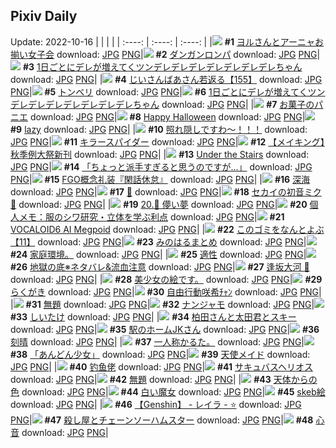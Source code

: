 ## Pixiv Daily
Update: 2022-10-16
|      |      |      |
| :----: | :----: | :----: |
|![](https://pixiv.microyu.workers.dev/c/240x480/img-master/img/2022/10/14/00/00/08/101911270_p0_master1200.jpg) **#1** [ヨルさんとアーニャお揃い女子会](https://www.pixiv.net/artworks/101911270) download: [JPG](https://pixiv.microyu.workers.dev/img-original/img/2022/10/14/00/00/08/101911270_p0.jpg) [PNG](https://pixiv.microyu.workers.dev/img-original/img/2022/10/14/00/00/08/101911270_p0.png)|![](https://pixiv.microyu.workers.dev/c/240x480/img-master/img/2022/10/14/01/34/00/101913894_p0_master1200.jpg) **#2** [ダンガンロンパ](https://www.pixiv.net/artworks/101913894) download: [JPG](https://pixiv.microyu.workers.dev/img-original/img/2022/10/14/01/34/00/101913894_p0.jpg) [PNG](https://pixiv.microyu.workers.dev/img-original/img/2022/10/14/01/34/00/101913894_p0.png)|![](https://pixiv.microyu.workers.dev/c/240x480/img-master/img/2022/10/14/00/00/02/101911225_p0_master1200.jpg) **#3** [1日ごとにデレが増えてくツンデレデレデレデレデレデレデレちゃん](https://www.pixiv.net/artworks/101911225) download: [JPG](https://pixiv.microyu.workers.dev/img-original/img/2022/10/14/00/00/02/101911225_p0.jpg) [PNG](https://pixiv.microyu.workers.dev/img-original/img/2022/10/14/00/00/02/101911225_p0.png)|
|![](https://pixiv.microyu.workers.dev/c/240x480/img-master/img/2022/10/15/12/31/44/101946413_p0_master1200.jpg) **#4** [じいさんばあさん若返る【155】](https://www.pixiv.net/artworks/101946413) download: [JPG](https://pixiv.microyu.workers.dev/img-original/img/2022/10/15/12/31/44/101946413_p0.jpg) [PNG](https://pixiv.microyu.workers.dev/img-original/img/2022/10/15/12/31/44/101946413_p0.png)|![](https://pixiv.microyu.workers.dev/c/240x480/img-master/img/2022/10/14/00/00/19/101911334_p0_master1200.jpg) **#5** [トンベリ](https://www.pixiv.net/artworks/101911334) download: [JPG](https://pixiv.microyu.workers.dev/img-original/img/2022/10/14/00/00/19/101911334_p0.jpg) [PNG](https://pixiv.microyu.workers.dev/img-original/img/2022/10/14/00/00/19/101911334_p0.png)|![](https://pixiv.microyu.workers.dev/c/240x480/img-master/img/2022/10/15/00/00/07/101936553_p0_master1200.jpg) **#6** [1日ごとにデレが増えてくツンデレデレデレデレデレデレデレちゃん](https://www.pixiv.net/artworks/101936553) download: [JPG](https://pixiv.microyu.workers.dev/img-original/img/2022/10/15/00/00/07/101936553_p0.jpg) [PNG](https://pixiv.microyu.workers.dev/img-original/img/2022/10/15/00/00/07/101936553_p0.png)|
|![](https://pixiv.microyu.workers.dev/c/240x480/img-master/img/2022/10/14/07/30/01/101918015_p0_master1200.jpg) **#7** [お菓子のパニエ](https://www.pixiv.net/artworks/101918015) download: [JPG](https://pixiv.microyu.workers.dev/img-original/img/2022/10/14/07/30/01/101918015_p0.jpg) [PNG](https://pixiv.microyu.workers.dev/img-original/img/2022/10/14/07/30/01/101918015_p0.png)|![](https://pixiv.microyu.workers.dev/c/240x480/img-master/img/2022/10/14/19/31/30/101928632_p0_master1200.jpg) **#8** [Happy Halloween](https://www.pixiv.net/artworks/101928632) download: [JPG](https://pixiv.microyu.workers.dev/img-original/img/2022/10/14/19/31/30/101928632_p0.jpg) [PNG](https://pixiv.microyu.workers.dev/img-original/img/2022/10/14/19/31/30/101928632_p0.png)|![](https://pixiv.microyu.workers.dev/c/240x480/img-master/img/2022/10/15/00/00/14/101936582_p0_master1200.jpg) **#9** [lazy](https://www.pixiv.net/artworks/101936582) download: [JPG](https://pixiv.microyu.workers.dev/img-original/img/2022/10/15/00/00/14/101936582_p0.jpg) [PNG](https://pixiv.microyu.workers.dev/img-original/img/2022/10/15/00/00/14/101936582_p0.png)|
|![](https://pixiv.microyu.workers.dev/c/240x480/img-master/img/2022/10/14/06/42/03/101917535_p0_master1200.jpg) **#10** [照れ隠しですわ～！！！](https://www.pixiv.net/artworks/101917535) download: [JPG](https://pixiv.microyu.workers.dev/img-original/img/2022/10/14/06/42/03/101917535_p0.jpg) [PNG](https://pixiv.microyu.workers.dev/img-original/img/2022/10/14/06/42/03/101917535_p0.png)|![](https://pixiv.microyu.workers.dev/c/240x480/img-master/img/2022/10/15/11/00/21/101946301_p0_master1200.jpg) **#11** [キラースパイダー](https://www.pixiv.net/artworks/101946301) download: [JPG](https://pixiv.microyu.workers.dev/img-original/img/2022/10/15/11/00/21/101946301_p0.jpg) [PNG](https://pixiv.microyu.workers.dev/img-original/img/2022/10/15/11/00/21/101946301_p0.png)|![](https://pixiv.microyu.workers.dev/c/240x480/img-master/img/2022/10/15/18/04/45/101954965_p0_master1200.jpg) **#12** [【メイキング】秋季例大祭新刊](https://www.pixiv.net/artworks/101954965) download: [JPG](https://pixiv.microyu.workers.dev/img-original/img/2022/10/15/18/04/45/101954965_p0.jpg) [PNG](https://pixiv.microyu.workers.dev/img-original/img/2022/10/15/18/04/45/101954965_p0.png)|
|![](https://pixiv.microyu.workers.dev/c/240x480/img-master/img/2022/10/14/02/58/55/101915215_p0_master1200.jpg) **#13** [Under the Stairs](https://www.pixiv.net/artworks/101915215) download: [JPG](https://pixiv.microyu.workers.dev/img-original/img/2022/10/14/02/58/55/101915215_p0.jpg) [PNG](https://pixiv.microyu.workers.dev/img-original/img/2022/10/14/02/58/55/101915215_p0.png)|![](https://pixiv.microyu.workers.dev/c/240x480/img-master/img/2022/10/14/18/00/03/101926462_p0_master1200.jpg) **#14** [「ちょっと派手すぎると思うのですが…」](https://www.pixiv.net/artworks/101926462) download: [JPG](https://pixiv.microyu.workers.dev/img-original/img/2022/10/14/18/00/03/101926462_p0.jpg) [PNG](https://pixiv.microyu.workers.dev/img-original/img/2022/10/14/18/00/03/101926462_p0.png)|![](https://pixiv.microyu.workers.dev/c/240x480/img-master/img/2022/10/15/23/33/56/101964784_p0_master1200.jpg) **#15** [FGO概念礼装『閑話休怠』](https://www.pixiv.net/artworks/101964784) download: [JPG](https://pixiv.microyu.workers.dev/img-original/img/2022/10/15/23/33/56/101964784_p0.jpg) [PNG](https://pixiv.microyu.workers.dev/img-original/img/2022/10/15/23/33/56/101964784_p0.png)|
|![](https://pixiv.microyu.workers.dev/c/240x480/img-master/img/2022/10/14/12/10/05/101921076_p0_master1200.jpg) **#16** [深海](https://www.pixiv.net/artworks/101921076) download: [JPG](https://pixiv.microyu.workers.dev/img-original/img/2022/10/14/12/10/05/101921076_p0.jpg) [PNG](https://pixiv.microyu.workers.dev/img-original/img/2022/10/14/12/10/05/101921076_p0.png)|![](https://pixiv.microyu.workers.dev/c/240x480/img-master/img/2022/10/15/00/25/29/101937609_p0_master1200.jpg) **#17** [🍰](https://www.pixiv.net/artworks/101937609) download: [JPG](https://pixiv.microyu.workers.dev/img-original/img/2022/10/15/00/25/29/101937609_p0.jpg) [PNG](https://pixiv.microyu.workers.dev/img-original/img/2022/10/15/00/25/29/101937609_p0.png)|![](https://pixiv.microyu.workers.dev/c/240x480/img-master/img/2022/10/15/12/03/55/101947550_p0_master1200.jpg) **#18** [セカイの初音ミク👑](https://www.pixiv.net/artworks/101947550) download: [JPG](https://pixiv.microyu.workers.dev/img-original/img/2022/10/15/12/03/55/101947550_p0.jpg) [PNG](https://pixiv.microyu.workers.dev/img-original/img/2022/10/15/12/03/55/101947550_p0.png)|
|![](https://pixiv.microyu.workers.dev/c/240x480/img-master/img/2022/10/15/00/00/30/101936674_p0_master1200.jpg) **#19** [20.🎠 儚い夢](https://www.pixiv.net/artworks/101936674) download: [JPG](https://pixiv.microyu.workers.dev/img-original/img/2022/10/15/00/00/30/101936674_p0.jpg) [PNG](https://pixiv.microyu.workers.dev/img-original/img/2022/10/15/00/00/30/101936674_p0.png)|![](https://pixiv.microyu.workers.dev/c/240x480/img-master/img/2022/10/14/08/00/03/101918355_p0_master1200.jpg) **#20** [個人メモ：服のシワ研究・立体を学ぶ利点](https://www.pixiv.net/artworks/101918355) download: [JPG](https://pixiv.microyu.workers.dev/img-original/img/2022/10/14/08/00/03/101918355_p0.jpg) [PNG](https://pixiv.microyu.workers.dev/img-original/img/2022/10/14/08/00/03/101918355_p0.png)|![](https://pixiv.microyu.workers.dev/c/240x480/img-master/img/2022/10/15/18/23/36/101955410_p0_master1200.jpg) **#21** [VOCALOID6 AI Megpoid](https://www.pixiv.net/artworks/101955410) download: [JPG](https://pixiv.microyu.workers.dev/img-original/img/2022/10/15/18/23/36/101955410_p0.jpg) [PNG](https://pixiv.microyu.workers.dev/img-original/img/2022/10/15/18/23/36/101955410_p0.png)|
|![](https://pixiv.microyu.workers.dev/c/240x480/img-master/img/2022/10/15/12/42/46/101948288_p0_master1200.jpg) **#22** [このゴミをなんとよぶ【11】](https://www.pixiv.net/artworks/101948288) download: [JPG](https://pixiv.microyu.workers.dev/img-original/img/2022/10/15/12/42/46/101948288_p0.jpg) [PNG](https://pixiv.microyu.workers.dev/img-original/img/2022/10/15/12/42/46/101948288_p0.png)|![](https://pixiv.microyu.workers.dev/c/240x480/img-master/img/2022/10/14/12/42/28/101921543_p0_master1200.jpg) **#23** [みのはるまとめ](https://www.pixiv.net/artworks/101921543) download: [JPG](https://pixiv.microyu.workers.dev/img-original/img/2022/10/14/12/42/28/101921543_p0.jpg) [PNG](https://pixiv.microyu.workers.dev/img-original/img/2022/10/14/12/42/28/101921543_p0.png)|![](https://pixiv.microyu.workers.dev/c/240x480/img-master/img/2022/10/14/02/51/02/101914597_p0_master1200.jpg) **#24** [家庭環境。](https://www.pixiv.net/artworks/101914597) download: [JPG](https://pixiv.microyu.workers.dev/img-original/img/2022/10/14/02/51/02/101914597_p0.jpg) [PNG](https://pixiv.microyu.workers.dev/img-original/img/2022/10/14/02/51/02/101914597_p0.png)|
|![](https://pixiv.microyu.workers.dev/c/240x480/img-master/img/2022/10/14/20/30/00/101930101_p0_master1200.jpg) **#25** [適性](https://www.pixiv.net/artworks/101930101) download: [JPG](https://pixiv.microyu.workers.dev/img-original/img/2022/10/14/20/30/00/101930101_p0.jpg) [PNG](https://pixiv.microyu.workers.dev/img-original/img/2022/10/14/20/30/00/101930101_p0.png)|![](https://pixiv.microyu.workers.dev/c/240x480/img-master/img/2022/10/14/00/29/21/101912129_p0_master1200.jpg) **#26** [地獄の底※ネタバレ&流血注意](https://www.pixiv.net/artworks/101912129) download: [JPG](https://pixiv.microyu.workers.dev/img-original/img/2022/10/14/00/29/21/101912129_p0.jpg) [PNG](https://pixiv.microyu.workers.dev/img-original/img/2022/10/14/00/29/21/101912129_p0.png)|![](https://pixiv.microyu.workers.dev/c/240x480/img-master/img/2022/10/14/00/00/14/101911309_p0_master1200.jpg) **#27** [逢坂大河 🐯](https://www.pixiv.net/artworks/101911309) download: [JPG](https://pixiv.microyu.workers.dev/img-original/img/2022/10/14/00/00/14/101911309_p0.jpg) [PNG](https://pixiv.microyu.workers.dev/img-original/img/2022/10/14/00/00/14/101911309_p0.png)|
|![](https://pixiv.microyu.workers.dev/c/240x480/img-master/img/2022/10/15/18/00/04/101954797_p0_master1200.jpg) **#28** [美少女の絵です。](https://www.pixiv.net/artworks/101954797) download: [JPG](https://pixiv.microyu.workers.dev/img-original/img/2022/10/15/18/00/04/101954797_p0.jpg) [PNG](https://pixiv.microyu.workers.dev/img-original/img/2022/10/15/18/00/04/101954797_p0.png)|![](https://pixiv.microyu.workers.dev/c/240x480/img-master/img/2022/10/14/00/00/27/101911361_p0_master1200.jpg) **#29** [らくがき](https://www.pixiv.net/artworks/101911361) download: [JPG](https://pixiv.microyu.workers.dev/img-original/img/2022/10/14/00/00/27/101911361_p0.jpg) [PNG](https://pixiv.microyu.workers.dev/img-original/img/2022/10/14/00/00/27/101911361_p0.png)|![](https://pixiv.microyu.workers.dev/c/240x480/img-master/img/2022/10/14/18/37/12/101927316_p0_master1200.jpg) **#30** [自由行動咲希ﾁｬﾝ](https://www.pixiv.net/artworks/101927316) download: [JPG](https://pixiv.microyu.workers.dev/img-original/img/2022/10/14/18/37/12/101927316_p0.jpg) [PNG](https://pixiv.microyu.workers.dev/img-original/img/2022/10/14/18/37/12/101927316_p0.png)|
|![](https://pixiv.microyu.workers.dev/c/240x480/img-master/img/2022/10/14/00/00/18/101911329_p0_master1200.jpg) **#31** [無題](https://www.pixiv.net/artworks/101911329) download: [JPG](https://pixiv.microyu.workers.dev/img-original/img/2022/10/14/00/00/18/101911329_p0.jpg) [PNG](https://pixiv.microyu.workers.dev/img-original/img/2022/10/14/00/00/18/101911329_p0.png)|![](https://pixiv.microyu.workers.dev/c/240x480/img-master/img/2022/10/14/05/05/25/101916666_p0_master1200.jpg) **#32** [ナンジャモ](https://www.pixiv.net/artworks/101916666) download: [JPG](https://pixiv.microyu.workers.dev/img-original/img/2022/10/14/05/05/25/101916666_p0.jpg) [PNG](https://pixiv.microyu.workers.dev/img-original/img/2022/10/14/05/05/25/101916666_p0.png)|![](https://pixiv.microyu.workers.dev/c/240x480/img-master/img/2022/10/15/20/30/01/101958851_p0_master1200.jpg) **#33** [しいたけ](https://www.pixiv.net/artworks/101958851) download: [JPG](https://pixiv.microyu.workers.dev/img-original/img/2022/10/15/20/30/01/101958851_p0.jpg) [PNG](https://pixiv.microyu.workers.dev/img-original/img/2022/10/15/20/30/01/101958851_p0.png)|
|![](https://pixiv.microyu.workers.dev/c/240x480/img-master/img/2022/10/14/16/23/20/101924550_p0_master1200.jpg) **#34** [柏田さんと太田君とスキー](https://www.pixiv.net/artworks/101924550) download: [JPG](https://pixiv.microyu.workers.dev/img-original/img/2022/10/14/16/23/20/101924550_p0.jpg) [PNG](https://pixiv.microyu.workers.dev/img-original/img/2022/10/14/16/23/20/101924550_p0.png)|![](https://pixiv.microyu.workers.dev/c/240x480/img-master/img/2022/10/15/00/29/19/101936721_p0_master1200.jpg) **#35** [駅のホームJKさん](https://www.pixiv.net/artworks/101936721) download: [JPG](https://pixiv.microyu.workers.dev/img-original/img/2022/10/15/00/29/19/101936721_p0.jpg) [PNG](https://pixiv.microyu.workers.dev/img-original/img/2022/10/15/00/29/19/101936721_p0.png)|![](https://pixiv.microyu.workers.dev/c/240x480/img-master/img/2022/10/14/00/00/16/101911318_p0_master1200.jpg) **#36** [刻晴](https://www.pixiv.net/artworks/101911318) download: [JPG](https://pixiv.microyu.workers.dev/img-original/img/2022/10/14/00/00/16/101911318_p0.jpg) [PNG](https://pixiv.microyu.workers.dev/img-original/img/2022/10/14/00/00/16/101911318_p0.png)|
|![](https://pixiv.microyu.workers.dev/c/240x480/img-master/img/2022/10/14/22/24/29/101933619_p0_master1200.jpg) **#37** [一人称かるた。](https://www.pixiv.net/artworks/101933619) download: [JPG](https://pixiv.microyu.workers.dev/img-original/img/2022/10/14/22/24/29/101933619_p0.jpg) [PNG](https://pixiv.microyu.workers.dev/img-original/img/2022/10/14/22/24/29/101933619_p0.png)|![](https://pixiv.microyu.workers.dev/c/240x480/img-master/img/2022/10/14/00/00/09/101911281_p0_master1200.jpg) **#38** [「あんどん少女」](https://www.pixiv.net/artworks/101911281) download: [JPG](https://pixiv.microyu.workers.dev/img-original/img/2022/10/14/00/00/09/101911281_p0.jpg) [PNG](https://pixiv.microyu.workers.dev/img-original/img/2022/10/14/00/00/09/101911281_p0.png)|![](https://pixiv.microyu.workers.dev/c/240x480/img-master/img/2022/10/14/09/08/02/101918970_p0_master1200.jpg) **#39** [天使メイド](https://www.pixiv.net/artworks/101918970) download: [JPG](https://pixiv.microyu.workers.dev/img-original/img/2022/10/14/09/08/02/101918970_p0.jpg) [PNG](https://pixiv.microyu.workers.dev/img-original/img/2022/10/14/09/08/02/101918970_p0.png)|
|![](https://pixiv.microyu.workers.dev/c/240x480/img-master/img/2022/10/14/10/51/00/101920049_p0_master1200.jpg) **#40** [钓鱼佬](https://www.pixiv.net/artworks/101920049) download: [JPG](https://pixiv.microyu.workers.dev/img-original/img/2022/10/14/10/51/00/101920049_p0.jpg) [PNG](https://pixiv.microyu.workers.dev/img-original/img/2022/10/14/10/51/00/101920049_p0.png)|![](https://pixiv.microyu.workers.dev/c/240x480/img-master/img/2022/10/14/00/09/55/101911750_p0_master1200.jpg) **#41** [サキュバスヘリオス](https://www.pixiv.net/artworks/101911750) download: [JPG](https://pixiv.microyu.workers.dev/img-original/img/2022/10/14/00/09/55/101911750_p0.jpg) [PNG](https://pixiv.microyu.workers.dev/img-original/img/2022/10/14/00/09/55/101911750_p0.png)|![](https://pixiv.microyu.workers.dev/c/240x480/img-master/img/2022/10/15/22/42/13/101963137_p0_master1200.jpg) **#42** [無題](https://www.pixiv.net/artworks/101963137) download: [JPG](https://pixiv.microyu.workers.dev/img-original/img/2022/10/15/22/42/13/101963137_p0.jpg) [PNG](https://pixiv.microyu.workers.dev/img-original/img/2022/10/15/22/42/13/101963137_p0.png)|
|![](https://pixiv.microyu.workers.dev/c/240x480/img-master/img/2022/10/14/07/07/58/101917804_p0_master1200.jpg) **#43** [天体からの色](https://www.pixiv.net/artworks/101917804) download: [JPG](https://pixiv.microyu.workers.dev/img-original/img/2022/10/14/07/07/58/101917804_p0.jpg) [PNG](https://pixiv.microyu.workers.dev/img-original/img/2022/10/14/07/07/58/101917804_p0.png)|![](https://pixiv.microyu.workers.dev/c/240x480/img-master/img/2022/10/14/12/22/10/101921240_p0_master1200.jpg) **#44** [白い魔女](https://www.pixiv.net/artworks/101921240) download: [JPG](https://pixiv.microyu.workers.dev/img-original/img/2022/10/14/12/22/10/101921240_p0.jpg) [PNG](https://pixiv.microyu.workers.dev/img-original/img/2022/10/14/12/22/10/101921240_p0.png)|![](https://pixiv.microyu.workers.dev/c/240x480/img-master/img/2022/10/14/22/30/12/101933824_p0_master1200.jpg) **#45** [skeb絵](https://www.pixiv.net/artworks/101933824) download: [JPG](https://pixiv.microyu.workers.dev/img-original/img/2022/10/14/22/30/12/101933824_p0.jpg) [PNG](https://pixiv.microyu.workers.dev/img-original/img/2022/10/14/22/30/12/101933824_p0.png)|
|![](https://pixiv.microyu.workers.dev/c/240x480/img-master/img/2022/10/15/08/00/01/101943921_p0_master1200.jpg) **#46** [【Genshin】 - レイラ -  ⭐](https://www.pixiv.net/artworks/101943921) download: [JPG](https://pixiv.microyu.workers.dev/img-original/img/2022/10/15/08/00/01/101943921_p0.jpg) [PNG](https://pixiv.microyu.workers.dev/img-original/img/2022/10/15/08/00/01/101943921_p0.png)|![](https://pixiv.microyu.workers.dev/c/240x480/img-master/img/2022/10/15/03/32/31/101941311_p0_master1200.jpg) **#47** [殺し屋とチェーンソーハムスター](https://www.pixiv.net/artworks/101941311) download: [JPG](https://pixiv.microyu.workers.dev/img-original/img/2022/10/15/03/32/31/101941311_p0.jpg) [PNG](https://pixiv.microyu.workers.dev/img-original/img/2022/10/15/03/32/31/101941311_p0.png)|![](https://pixiv.microyu.workers.dev/c/240x480/img-master/img/2022/10/14/17/09/55/101925424_p0_master1200.jpg) **#48** [心音](https://www.pixiv.net/artworks/101925424) download: [JPG](https://pixiv.microyu.workers.dev/img-original/img/2022/10/14/17/09/55/101925424_p0.jpg) [PNG](https://pixiv.microyu.workers.dev/img-original/img/2022/10/14/17/09/55/101925424_p0.png)|

